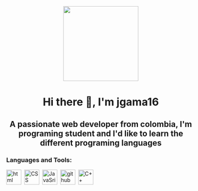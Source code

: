 <div id="header" align="center">
    <img src="https://media.giphy.com/media/JyxdzuAaxZnPH7TyRd/giphy-downsized-large.gif" width="200" align="center"/>
    <h1 align="center">Hi there 👋, I'm jgama16</h1>
    <h2 align="center">A passionate web developer from colombia, I'm programing student and I'd like to learn the different programing languages </h2>
</div>

<div id="left">
    <h3>Languages and Tools:</h3>
    <div>
        <img src="https://img1.cgtrader.com/items/2964442/4b5c7c5e7e/large/html-3-logo-v1-001-3d-model-4b5c7c5e7e.jpg" title="htmls" alt="html" width="40" height="40"/>&nbsp;
        <img src="https://www.flaticon.es/icono-gratis/trofeo_11388361?term=css3&page=1&position=1&origin=search&related_id=11388361" title="CSS" alt="CSS" width="40" height="40"/>&nbsp;
        <img src="https://www.flaticon.es/icono-gratis/js_5968292?term=javascript&page=1&position=4&origin=search&related_id=5968292" title="JavaSript" alt="JavaSript" width="40" height="40"/>&nbsp;
        <img src="https://www.flaticon.es/icono-gratis/silueta-del-logo-de-github-en-un-cuadrado_38401?term=github&page=1&position=1&origin=search&related_id=38401" title="github" alt="github" width="40" height="40"/>&nbsp;
        <img src="https://www.flaticon.es/icono-gratis/c-_6132222?term=c&page=1&position=1&origin=search&related_id=6132222" title="C++" alt="C++" width="40" height="40"/>&nbsp;
    </div>

</div>

